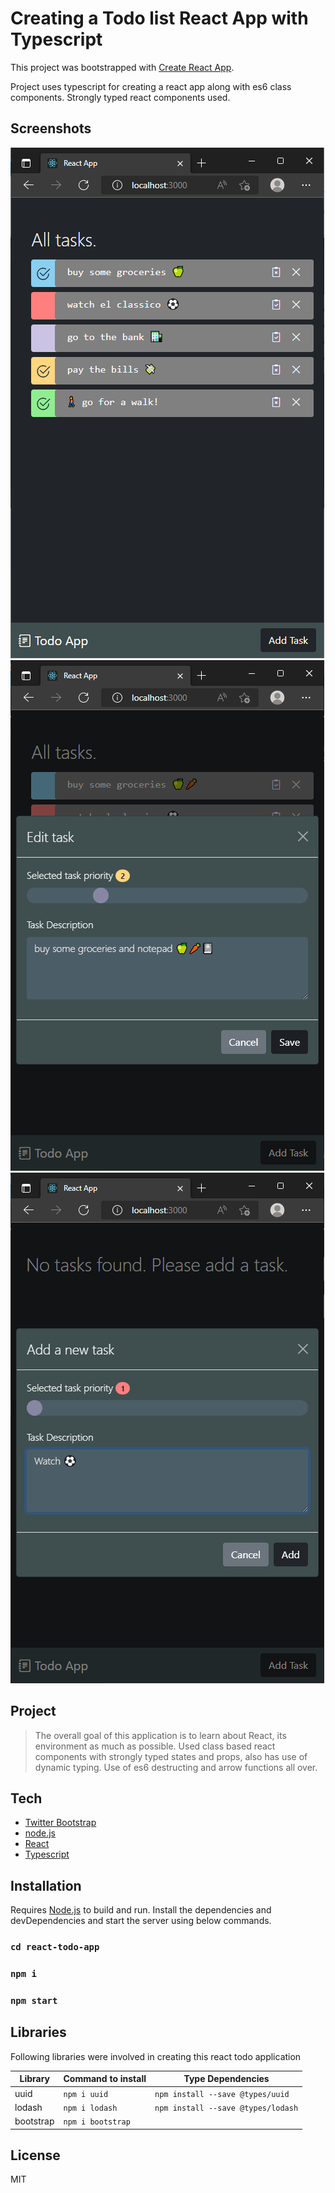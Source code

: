 # Creating a Todo list React App with Typescript

This project was bootstrapped with [Create React App](https://github.com/facebook/create-react-app).

Project uses typescript for creating a react app along with es6 class components. Strongly typed react components used.

## Screenshots

![Responsive](https://github.com/Quantron7t/react-todo-app/blob/main/public/screenshots/responsive_app_screenshot.png)
![Responsive](https://github.com/Quantron7t/react-todo-app/blob/main/public/screenshots/editscreen_app_screenshot.png)
![Responsive](https://github.com/Quantron7t/react-todo-app/blob/main/public/screenshots/addscreen_app_screenshot.png)

## Project

> The overall goal of this application is to learn
> about React, its environment as much as possible.
> Used class based react components with strongly 
> typed states and props, also has use of dynamic 
> typing. Use of es6 destructing and arrow functions
> all over.

## Tech

- [Twitter Bootstrap] 
- [node.js]
- [React] 
- [Typescript] 

## Installation

Requires [Node.js](https://nodejs.org/en/) to build and run.
Install the dependencies and devDependencies and start the server using below commands.

### `cd react-todo-app`
### `npm i`
### `npm start`

## Libraries
Following libraries were involved in creating this react todo application

| Library | Command to install | Type Dependencies |
| ------ | ------ |  ------ | 
| uuid | `npm i uuid` | `npm install --save @types/uuid` |
| lodash | `npm i lodash` | `npm install --save @types/lodash` |
| bootstrap | `npm i bootstrap` |  |

## License

MIT

[//]: # (These are reference links used in the body of this note and get stripped out when the markdown processor does its job. There is no need to format nicely because it shouldn't be seen. Thanks SO - http://stackoverflow.com/questions/4823468/store-comments-in-markdown-syntax)

   [React]: <https://reactjs.org/docs/getting-started.html>
   [node.js]: <https://nodejs.dev/learn>
   [Typescript]: <https://www.typescriptlang.org/>
   [Twitter Bootstrap]: <https://getbootstrap.com/docs/5.1/getting-started/introduction/>

   

